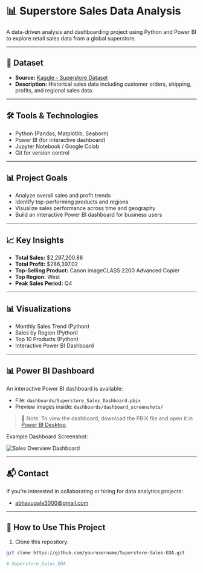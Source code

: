 ﻿# 📊 Superstore Sales Data Analysis

A data-driven analysis and dashboarding project using Python and Power BI to explore retail sales data from a global superstore.

---

## 📁 Dataset

- **Source:** [Kaggle - Superstore Dataset](https://www.kaggle.com/datasets/vivek468/superstore-dataset-final)
- **Description:** Historical sales data including customer orders, shipping, profits, and regional sales data.

---

## 🛠️ Tools & Technologies

- Python (Pandas, Matplotlib, Seaborn)
- Power BI (for interactive dashboard)
- Jupyter Notebook / Google Colab
- Git for version control

---

## 📊 Project Goals

- Analyze overall sales and profit trends
- Identify top-performing products and regions
- Visualize sales performance across time and geography
- Build an interactive Power BI dashboard for business users

---

## 📈 Key Insights

- **Total Sales:** $2,297,200.86
- **Total Profit:** $286,397.02
- **Top-Selling Product:** Canon imageCLASS 2200 Advanced Copier
- **Top Region:** West
- **Peak Sales Period:** Q4

---

## 📊 Visualizations

- Monthly Sales Trend (Python)
- Sales by Region (Python)
- Top 10 Products (Python)
- Interactive Power BI Dashboard

---

## 📊 Power BI Dashboard

An interactive Power BI dashboard is available:

- File: `dashboards/Superstore_Sales_Dashboard.pbix`
- Preview images inside: `dashboards/dashboard_screenshots/`

> 📌 Note: To view the dashboard, download the PBIX file and open it in [Power BI Desktop](https://powerbi.microsoft.com/en-us/desktop/).

Example Dashboard Screenshot:

![Sales Overview Dashboard](dashboards/dashboard_screenshots/sales_overview_1.png)

---

## 📬 Contact

If you’re interested in collaborating or hiring for data analytics projects:
- abhayugale3000@gmail.com

---

## 🚀 How to Use This Project

1. Clone this repository:
```bash
git clone https://github.com/yourusername/Superstore-Sales-EDA.git

# Superstore_Sales_EDA
